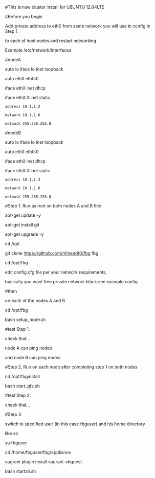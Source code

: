 #This is new cluster install for UBUNTU 12.04LTS

#Before you begin 

Add private address to eth0 from same network you will use in config in Step 1. 

to each of host nodes and restart networking

Example /etc/network/interfaces

#nodeA

auto lo
iface lo inet loopback

auto eth0 eth0:0

iface eth0 inet dhcp

iface eth0:0 inet static

    address 10.1.1.2

    network 10.1.1.0

    netmask 255.255.255.0

#nodeB

auto lo
iface lo inet loopback

auto eth0 eth0:0

iface eth0 inet dhcp

iface eth0:0 inet static

    address 10.1.1.3

    network 10.1.1.0

    netmask 255.255.255.0


#Step 1. Run as root on both nodes A and B first

apt-get update -y

apt-get install git

apt-get upgrade -y

cd /opt

git clone https://github.com/n0needt0/fbg fbg

cd /opt/fbg

edit config.cfg file per your network requirements, 

basically you want free private network block see example config

#then

on each of the nodes A and B

cd /opt/fbg

bash setup_node.sh

#test Step 1.

check that...

node A can ping nodeb

and node B can ping nodea

#Step 2. Run on each node after completing step 1 on both nodes

cd /opt/fbginstall

bash start_gfs.sh

#test Step 2.

check that...

#Step 3

switch to specified user (in this case fbguser) and his home directory

like so

su fbguser

cd /home/fbguser/fbg/appliance 

vagrant plugin install vagrant-vbguest

bash startall.sh
